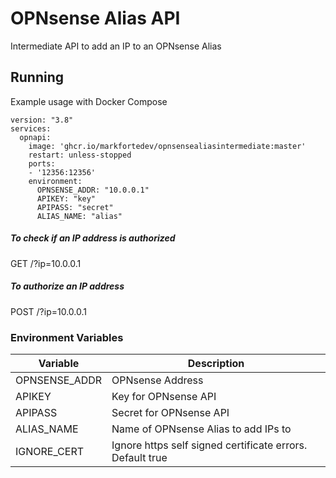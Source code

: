 # OPNsense Alias API

Intermediate API to add an IP to an OPNsense Alias

## Running
Example usage with Docker Compose

    version: "3.8"
    services:
      opnapi:
        image: 'ghcr.io/markfortedev/opnsensealiasintermediate:master'
        restart: unless-stopped
        ports:
        - '12356:12356'
        environment:
          OPNSENSE_ADDR: "10.0.0.1"
          APIKEY: "key"
          APIPASS: "secret"
          ALIAS_NAME: "alias"

##### To check if an IP address is authorized 

GET /?ip=10.0.0.1

##### To authorize an IP address

POST /?ip=10.0.0.1

### Environment Variables

| Variable      | Description      |
|---------------|------------------|
| OPNSENSE_ADDR | OPNsense Address |
| APIKEY        |Key for OPNsense API|
| APIPASS | Secret for OPNsense API|
|ALIAS_NAME|Name of OPNsense Alias to add IPs to|
|IGNORE_CERT|Ignore https self signed certificate errors. Default true|
